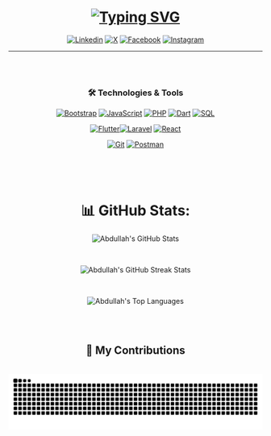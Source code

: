 <div align=center>

<!-- ## **`Final-Year Computer Science Student | Full Stack Developer | Aspiring Software Engineer | Tech Interested `** -->

<h1 align="center">
  <a href="https://git.io/typing-svg">
    <img src="https://readme-typing-svg.demolab.com?font=M+PLUS+Code+Latin&size=30&letterSpacing=Regular+&weight=400&size=48&duration=3000&pause=1000&color=1877f2&center=true&vCenter=true&random=false&width=800&height=100&lines=Hello+World!;I+Am+Abdullah+Almsaodi;Final-Year+Computer+Science;Full+Stack+Developer;Aspiring+Software+Engineer;Tech+Enthusiast." alt="Typing SVG" />
  </a>
</h1>

[![Linkedin](https://img.shields.io/badge/LinkedIn-1877F2?style=for-the-badge&logo=linkedin&logoColor=white)](https://www.linkedin.com/in/abdullah-almsaodi-296279246?lipi=urn%3Ali%3Apage%3Ad_flagship3_profile_view_base_contact_details%3BaQ08Ur6%2BR%2BuQa9P1yvUJiw%3D%3D) [![X](https://img.shields.io/badge/X-%23000000.svg?style=for-the-badge&logo=X&logoColor=white)](https://x.com/AlmsaodiTech) [![Facebook](https://img.shields.io/badge/Facebook-%231877F2.svg?style=for-the-badge&logo=Facebook&logoColor=white)](https://www.facebook.com/profile.php?id=100073455654133)
[![Instagram](https://img.shields.io/badge/Instagram-%23E4405F.svg?style=for-the-badge&logo=Instagram&logoColor=white)](https://www.instagram.com/abdullah.almsaodi?igsh=OGQ5ZDc2ODk2ZA==)

---

</div>
<br/>
<br/>
<div align=center>

### 🛠️ Technologies & Tools

[![Bootstrap](https://img.shields.io/badge/Bootstrap-7952B3?style=for-the-badge&logo=bootstrap&logoColor=white)](https://getbootstrap.com/) [![JavaScript](https://img.shields.io/badge/JavaScript-F7DF1E?style=for-the-badge&logo=javascript&logoColor=black)](https://developer.mozilla.org/en-US/docs/Web/JavaScript) [![PHP](https://img.shields.io/badge/PHP-777BB4?style=for-the-badge&logo=php&logoColor=white)](https://www.php.net/) [![Dart](https://img.shields.io/badge/Dart-0175C2?style=for-the-badge&logo=dart&logoColor=white)](https://dart.dev/) [![SQL](https://img.shields.io/badge/SQL-4479A1?style=for-the-badge&logo=mysql&logoColor=white)](https://www.mysql.com/)

[![Flutter](https://img.shields.io/badge/Flutter-02569B?style=for-the-badge&logo=flutter&logoColor=white)](https://flutter.dev/)[![Laravel](https://img.shields.io/badge/Laravel-FF2D20?style=for-the-badge&logo=laravel&logoColor=white)](https://laravel.com/) [![React](https://img.shields.io/badge/React-61DAFB?style=for-the-badge&logo=react&logoColor=black)](https://reactjs.org/)

[![Git](https://img.shields.io/badge/Git-F05032?style=for-the-badge&logo=git&logoColor=white)](https://git-scm.com/) [![Postman](https://img.shields.io/badge/Postman-FF6C37?style=for-the-badge&logo=postman&logoColor=white)](https://www.postman.com/)

##

</div>
<br/>
<br/>

<div align="center">
  <h1>📊 GitHub Stats:</h1>
  
  <!-- GitHub Stats Card -->
  <img 
    src="https://github-readme-stats.vercel.app/api?username=Abdullah-Almsaodi&theme=dark&hide_border=false&include_all_commits=true&count_private=true&show_icons=true" 
    alt="Abdullah's GitHub Stats" 
  />
  
  <br /> <!-- Add spacing -->
  
  <!-- GitHub Streak Stats Card -->
 <img 
  src="https://streak-stats.demolab.com/?user=Abdullah-Almsaodi&theme=dark&hide_border=false" 
  alt="Abdullah's GitHub Streak Stats" 
/>
  
  <br /> <!-- Add spacing -->
  
  <!-- Top Languages Card -->
  <img 
    src="https://github-readme-stats.vercel.app/api/top-langs/?username=Abdullah-Almsaodi&theme=dark&hide_border=false&include_all_commits=true&count_private=true&layout=compact&exclude_repo=repo1,repo2" 
    alt="Abdullah's Top Languages" 
  />
</div>
<br/>
<br/>

<div align=center>
<h2>🐍 My Contributions</h2>
  <br>

<picture>
  <source media="(prefers-color-scheme: dark)" srcset="https://raw.githubusercontent.com/Abdullah-Almsaodi/Abdullah-Almsaodi/output/github-contribution-grid-snake-dark.svg">
  <source media="(prefers-color-scheme: light)" srcset="https://raw.githubusercontent.com/Abdullah-Almsaodi/Abdullah-Almsaodi/output/github-contribution-grid-snake.svg">
  <img alt="github contribution grid snake animation" src="https://raw.githubusercontent.com/Abdullah-Almsaodi/Abdullah-Almsaodi/output/github-contribution-grid-snake.svg">
</picture>

</div>
